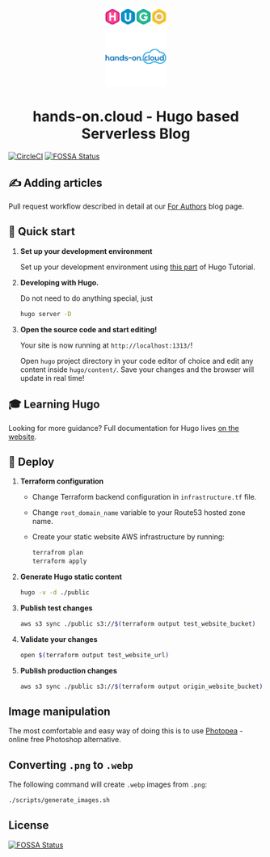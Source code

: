 <p align="center">
  <a href="https://gohugo.io">
    <img alt="Hugo" src="https://raw.githubusercontent.com/gohugoio/gohugoioTheme/master/static/images/hugo-logo-wide.svg?sanitize=true" width="120" />
  </a> <br />
  <a href="https://hands-on.cloud">
    <img alt="hands-on.cloud" src="./hugo/themes/hands-on-cloud/static/assets/images/hands-on.cloud-logo.png" width="120" />
  </a>
</p>
<h1 align="center">
  hands-on.cloud - Hugo based Serverless Blog
</h1>

[![CircleCI](https://circleci.com/gh/hands-on-cloud/hands-on.cloud.svg?style=svg)](https://circleci.com/gh/hands-on-cloud/hands-on.cloud)
[![FOSSA Status](https://app.fossa.com/api/projects/git%2Bgithub.com%2Fhands-on-cloud%2Fhands-on.cloud.svg?type=shield)](https://app.fossa.com/projects/git%2Bgithub.com%2Fhands-on-cloud%2Fhands-on.cloud?ref=badge_shield)

## ✍️ Adding articles

Pull request workflow described in detail at our [For Authors](https://hands-on.cloud/for-authors/) blog page.

## 🚀 Quick start

1.  **Set up your development environment**

    Set up your development environment using [this part](https://gohugo.io/getting-started/) of Hugo Tutorial.

1.  **Developing with Hugo.**

    Do not need to do anything special, just

    ```sh
    hugo server -D
    ```

1.  **Open the source code and start editing!**

    Your site is now running at `http://localhost:1313/`!

    Open `hugo` project directory in your code editor of choice and edit any content inside `hugo/content/`. Save your changes and the browser will update in real time!

## 🎓 Learning Hugo

Looking for more guidance? Full documentation for Hugo lives [on the website](https://gohugo.io). 

## 💫 Deploy

1.  **Terraform configuration**

    - Change Terraform backend configuration in `infrastructure.tf` file.

    - Change `root_domain_name` variable to your Route53 hosted zone name.

    - Create your static website AWS infrastructure by running:

      ```sh
      terrafrom plan
      terraform apply
      ```

1.  **Generate Hugo static content**

    ```sh
    hugo -v -d ./public
    ```

1.  **Publish test changes**

    ```sh
    aws s3 sync ./public s3://$(terraform output test_website_bucket)
    ```

1.  **Validate your changes**

    ```sh
    open $(terraform output test_website_url)
    ```

1.  **Publish production changes**

    ```sh
    aws s3 sync ./public s3://$(terraform output origin_website_bucket)
    ```

## Image manipulation

The most comfortable and easy way of doing this is to use [Photopea](https://www.photopea.com/) - online free Photoshop alternative.

## Converting `.png` to `.webp`

The following command will create `.webp` images from `.png`:

```sh
./scripts/generate_images.sh
```

## License

[![FOSSA Status](https://app.fossa.io/api/projects/git%2Bgithub.com%2Fandreivmaksimov%2Fhands-on.cloud.svg?type=large)](https://app.fossa.io/projects/git%2Bgithub.com%2Fandreivmaksimov%2Fhands-on.cloud?ref=badge_large)
